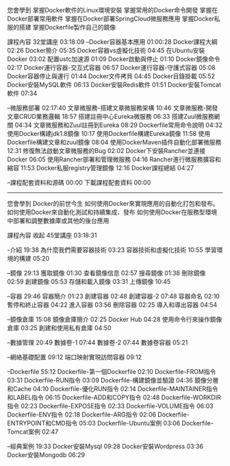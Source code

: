 您會學到
掌握Docker軟件的Linux環境安裝
掌握常用的Docker命令開發
掌握在Docker部署常用軟件
掌握在Docker部署SpringCloud微服務應用
掌握Docker私服的搭建
掌握Dockerfile製作自己的鏡像

課程內容 32堂講座 03:18:09
–Docker容器基本應用 01:00:28
Docker課程大綱 02:26
Docker簡介 05:35
Docker容器vs虛擬化技術 04:45
在Ubuntu安裝Docker 03:02
配置ustc加速源 01:09
Docker啟動與停止 01:10
Docker鏡像命令 02:17
Docker運行容器-交互式容器 06:57
Docker運行容器-守護式容器 05:08
Docker容器停止與運行 01:44
Docker文件拷貝 04:45
Docker目錄掛載 05:52
Docker安裝MySQL軟件 06:13
Docker安裝Redis軟件 01:51
Docker安裝Tomcat軟件 07:34

–微服務部署 02:17:40
文章微服務-搭建文章微服務架構 10:46
文章微服務-開發文章CRUD業務邏輯 18:57
搭建註冊中心Eureka微服務 06:33
搭建Zuul微服務網關 04:34
文章微服務和Zuul註冊到Eureka 08:29
Dockerfile常用命令說明 04:32
使用Docker構建jdk1.8鏡像 10:17
使用Dockerfile構建Eureka鏡像 11:58
使用Dockerfile構建文章和zuul鏡像 08:04
使用DockerMaven插件自動化部署微服務 12:31
修復無法啟動文章微服務的Bug 02:02
Docker下安裝Rancher並連接Docker 06:05
使用Rancher部署和管理微服務 04:16
Rancher進行微服務擴容和縮容 11:53
Docker私服registry管理鏡像 12:16
Docker課程總結 04:27

–課程配套資料和源碼 00:00
下載課程配套資料 00:00



---------------------------------------


您會學到
Docker的前世今生
如何使用Docker來實現應用的自動化打包和發布。
如何使用Docker來自動化測試和持續集成、發布
如何使用Docker在服務型環境中部署和調整數據庫或其他的後台應用

課程內容 收起 45堂講座 03:18:31

-介紹 19:38
為什麼我們需要容器技術 03:23
容器技術和虛擬化技術 10:55
學習環境的構建 05:20

–鏡像 29:13
獲取鏡像 01:30
查看鏡像信息 02:57
搜尋鏡像 01:38
刪除鏡像 02:59
創建鏡像 05:53
存儲和載入鏡像 03:31
上傳鏡像 10:45

–容器 29:46
容器簡介 01:23
創建容器 02:48
創建容器-2 07:48
容器命名 02:10
暫停和終止容器 04:22
進入容器 03:56
刪除容器 02:25
導入和導出容器 04:54
 
–鏡像倉庫 15:08
鏡像倉庫簡介 02:25
Docker Hub 04:28
使用命令行來操作鏡像倉庫 03:25
創建和使用私有倉庫 04:50
 
–數據管理 20:49
數據卷-1 07:44
數據卷-2 07:44
數據卷容器 05:21

–網絡基礎配置 09:12
端口映射實現訪問容器 09:12

–Dockerfile 55:12
Dockerfile-第一個Dockerfile 02:10
Dockerfile-FROM指令 03:31
Dockerfile-RUN指令 03:09
Dockerfile-構建鏡像並驗證 04:36
鏡像分層和Cache 04:10
Dockerfile-優化RUN指令 02:14
Dockerfile-MAINTAINER指令和LABEL指令 06:15
Dockerfile-ADD和COPY指令 02:48
Dockerfile-WORKDIR指令 02:23
Dockerfile-EXPOSE指令 02:33
Dockerfile-VOLUME指令 06:03
Dockerfile-ENV指令 02:18
Dockerfile-ARG指令 02:06
Dockerfile-ENTRYPOINT和CMD指令 05:03
Dockerfile-Ubuntu案例 03:06
Dockerfile-Tomcat案例 02:47

–經典案例 19:33
Docker安裝Mysql 09:28
Docker安裝Wordpress 03:36
Docker安裝Mongodb 06:29
